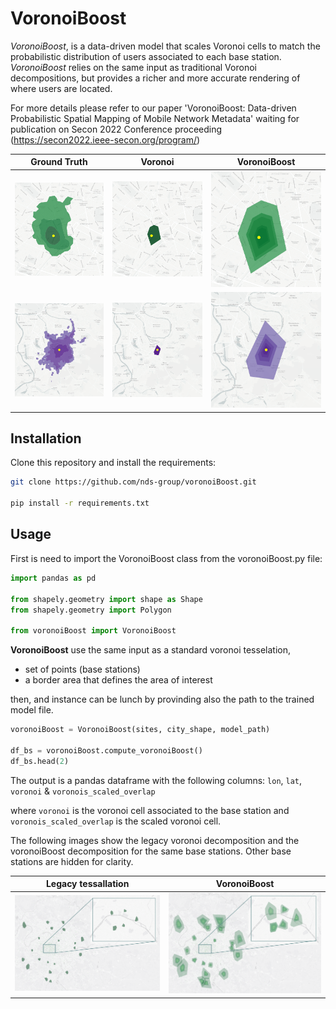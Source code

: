 # VoronoiBoost

*VoronoiBoost*, is a data-driven model that scales Voronoi cells to match the probabilistic distribution of
users associated to each base station. 
*VoronoiBoost* relies on the same input as traditional Voronoi decompositions, but provides a richer and more accurate rendering of where users are located.

For more details please refer to our paper 'VoronoiBoost: Data-driven Probabilistic Spatial Mapping of Mobile Network Metadata' 
waiting for publication on Secon 2022 Conference proceeding (https://secon2022.ieee-secon.org/program/)


| Ground Truth                             | Voronoi                                    | VoronoiBoost                             |
| ---------------------------------------- | ------------------------------------------ | ---------------------------------------- |
| ![alt text](images/PARIS_810_p_l_t.png)  | ![alt text](images/PARIS_810_voronoi.png)  | ![alt text](images/PARIS_810_model.png)  |
| ![alt text](images/PARIS_1648_p_l_t.png) | ![alt text](images/PARIS_1648_voronoi.png) | ![alt text](images/PARIS_1648_model.png) |

## Installation

Clone this repository and install the requirements:

```bash
git clone https://github.com/nds-group/voronoiBoost.git

pip install -r requirements.txt
```

## Usage
First is need to import the VoronoiBoost class from the voronoiBoost.py file:

```python
import pandas as pd

from shapely.geometry import shape as Shape
from shapely.geometry import Polygon

from voronoiBoost import VoronoiBoost
```

**VoronoiBoost** use the same input as a standard voronoi tesselation, 
* set of points (base stations) 
* a border area that defines the area of interest

then, and instance can be lunch by provinding also the path to the trained model file.

```python
voronoiBoost = VoronoiBoost(sites, city_shape, model_path)

df_bs = voronoiBoost.compute_voronoiBoost()
df_bs.head(2)
```

The output is a pandas dataframe with the following columns:
``lon``, ``lat``, ``voronoi`` & ``voronois_scaled_overlap``

where ``voronoi`` is the voronoi cell associated to the base station and ``voronois_scaled_overlap`` is the scaled voronoi cell.

The following images show the legacy voronoi decomposition and the voronoiBoost decomposition for the same base stations. Other base stations are hidden for clarity.

| Legacy tessallation | VoronoiBoost |
| ------------------- | ------------ |
| ![alt text](images/Voronoi_Orange_Paris_same_color.png)  | ![alt text](images/VoronoiBoost_Orange_Paris_same_color.png) 